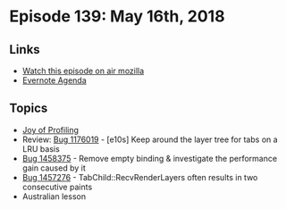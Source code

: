 # Episode 139: May 16th, 2018

## Links
* [Watch this episode on air mozilla](https://air.mozilla.org/the-joy-of-coding-episode-139/)
* [Evernote Agenda](https://www.evernote.com/l/AbIm2WYcK7xAP4LjLkQa_RjZikPTWnSXtdU)

## Topics

* [Joy of Profiling](https://air.mozilla.org/search/?ss=41)
* Review: [Bug 1176019](https://bugzilla.mozilla.org/show_bug.cgi?id=1176019) - [e10s] Keep around the layer tree for tabs on a LRU basis
* [Bug 1458375](https://bugzilla.mozilla.org/show_bug.cgi?id=1458375) - Remove empty binding & investigate the performance gain caused by it
* [Bug 1457276](https://bugzilla.mozilla.org/show_bug.cgi?id=1457276) - TabChild::RecvRenderLayers often results in two consecutive paints
* Australian lesson 
